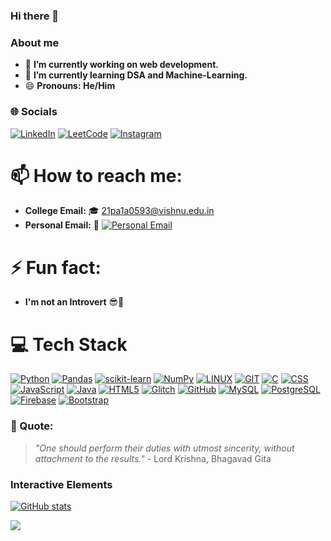 ### Hi there 👋

### About me 

- 🔭 **I’m currently working on web development.**
- 🌱 **I’m currently learning DSA and Machine-Learning.**
- 😄 **Pronouns: He/Him**


### 🌐 Socials

[![LinkedIn](https://img.shields.io/badge/LinkedIn-0077B5?style=for-the-badge&logo=linkedin&logoColor=white)](https://www.linkedin.com/in/tej-varshith-madala-6b125b245/)
[![LeetCode](https://img.shields.io/badge/LeetCode-FFA116?style=for-the-badge&logo=leetcode&logoColor=white)](https://leetcode.com/Tej_Varshith/)
[![Instagram](https://img.shields.io/badge/Instagram-%23E4405F.svg?style=for-the-badge&logo=instagram&logoColor=white)](https://www.instagram.com/i_tejvarshith/)


# 📫 How to reach me:

- **College Email:** 🎓 21pa1a0593@vishnu.edu.in
- **Personal Email:** 📧 [![Personal Email](https://img.shields.io/badge/Email-tejvarshith45%40gmail.com-%23EA4335?style=for-the-badge&logo=Gmail&logoColor=white)](mailto:tejvarshith45@gmail.com)


# ⚡ Fun fact:

- **I'm not an Introvert** 😎🎉


# 💻 Tech Stack

[![Python](https://img.shields.io/badge/Python-3670A0?style=for-the-badge&logo=python&logoColor=ffd54f)](https://www.python.org/)
[![Pandas](https://img.shields.io/badge/Pandas-150458?style=for-the-badge&logo=pandas&logoColor=ffd54f)](https://pandas.pydata.org/)
[![scikit-learn](https://img.shields.io/badge/scikit--learn-FF8300?style=for-the-badge&logo=scikit-learn&logoColor=ffd54f)](https://scikit-learn.org/)
[![NumPy](https://img.shields.io/badge/NumPy-013243?style=for-the-badge&logo=numpy&logoColor=ffd54f)](https://numpy.org/)
[![LINUX](https://img.shields.io/badge/Linux-FCC624?style=for-the-badge&logo=linux&logoColor=000000)](https://www.linux.org/)
[![GIT](https://img.shields.io/badge/Git-F05032?style=for-the-badge&logo=git&logoColor=ffd54f)](https://git-scm.com/)
[![C](https://img.shields.io/badge/C-A8B9CC?style=for-the-badge&logo=c&logoColor=000000)](https://www.learn-c.org/)
[![CSS](https://img.shields.io/badge/CSS-1572B6?style=for-the-badge&logo=css3&logoColor=ffd54f)](https://www.w3.org/Style/CSS/Overview.en.html)
[![JavaScript](https://img.shields.io/badge/JavaScript-F7DF1E?style=for-the-badge&logo=javascript&logoColor=000000)](https://www.javascript.com/)
[![Java](https://img.shields.io/badge/Java-007396?style=for-the-badge&logo=java&logoColor=ffd54f)](https://www.java.com/)
[![HTML5](https://img.shields.io/badge/HTML5-E34F26?style=for-the-badge&logo=html5&logoColor=ffd54f)](https://html.spec.whatwg.org/multipage/)
[![Glitch](https://img.shields.io/badge/Glitch-2800FF?style=for-the-badge&logo=glitch&logoColor=ffd54f)](https://glitch.com/)
[![GitHub](https://img.shields.io/badge/GitHub-181717?style=for-the-badge&logo=github&logoColor=ffd54f)](https://github.com/)
[![MySQL](https://img.shields.io/badge/MySQL-4479A1?style=for-the-badge&logo=mysql&logoColor=ffd54f)](https://www.mysql.com/)
[![PostgreSQL](https://img.shields.io/badge/PostgreSQL-336791?style=for-the-badge&logo=postgresql&logoColor=ffd54f)](https://www.postgresql.org/)
[![Firebase](https://img.shields.io/badge/Firebase-FFCA28?style=for-the-badge&logo=firebase&logoColor=ffd54f)](https://firebase.google.com/)
[![Bootstrap](https://img.shields.io/badge/Bootstrap-563D7C?style=for-the-badge&logo=bootstrap&logoColor=ffd54f)](https://getbootstrap.com/)


### 💬 Quote:
> *"One should perform their duties with utmost sincerity, without attachment to the results."* - Lord Krishna, Bhagavad Gita


### Interactive Elements

[![GitHub stats](https://github-readme-stats.vercel.app/api?username=Varshi45&show_icons=true&theme=radical)](https://github.com/Varshi45)

[![](https://visitcount.itsvg.in/api?id=Varshi45&label=Profile%20Views&color=8&icon=0&pretty=false)](https://visitcount.itsvg.in)
